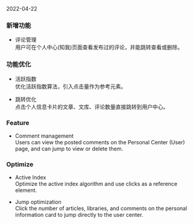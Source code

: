 2022-04-22

### 新增功能

- 评论管理   
用户可在个人中心(知我)页面查看发布过的评论，并能跳转查看或删除。

### 功能优化

- 活跃指数   
优化活跃指数算法，引入点击量作为参考元素。

- 跳转优化   
点击个人信息卡片的文章、文库、评论数量直接跳转到用户中心。

### Feature

- Comment management   
Users can view the posted comments on the Personal Center (User) page, and can jump to view or delete them.

### Optimize

- Active Index   
Optimize the active index algorithm and use clicks as a reference element.

- Jump optimization   
Click the number of articles, libraries, and comments on the personal information card to jump directly to the user center.
